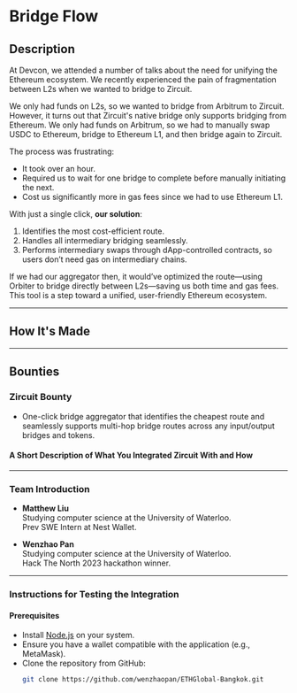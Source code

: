 # **Bridge Flow**

## **Description**
At Devcon, we attended a number of talks about the need for unifying the Ethereum ecosystem. We recently experienced the pain of fragmentation between L2s when we wanted to bridge to Zircuit. 

We only had funds on L2s, so we wanted to bridge from Arbitrum to Zircuit. However, it turns out that Zircuit's native bridge only supports bridging from Ethereum. We only had funds on Arbitrum, so we had to manually swap USDC to Ethereum, bridge to Ethereum L1, and then bridge again to Zircuit.

The process was frustrating:
- It took over an hour.
- Required us to wait for one bridge to complete before manually initiating the next.
- Cost us significantly more in gas fees since we had to use Ethereum L1.

With just a single click, **our solution**:
1. Identifies the most cost-efficient route.
2. Handles all intermediary bridging seamlessly.
3. Performs intermediary swaps through dApp-controlled contracts, so users don’t need gas on intermediary chains.

If we had our aggregator then, it would’ve optimized the route—using Orbiter to bridge directly between L2s—saving us both time and gas fees. This tool is a step toward a unified, user-friendly Ethereum ecosystem.

---

## **How It's Made**

---

## **Bounties**

### **Zircuit Bounty**
- One-click bridge aggregator that identifies the cheapest route and seamlessly supports multi-hop bridge routes across any input/output bridges and tokens.

#### **A Short Description of What You Integrated Zircuit With and How**

---

### **Team Introduction**
- **Matthew Liu**  
  Studying computer science at the University of Waterloo.  
  Prev SWE Intern at Nest Wallet.

- **Wenzhao Pan**  
  Studying computer science at the University of Waterloo.  
  Hack The North 2023 hackathon winner.

---

### **Instructions for Testing the Integration**

#### **Prerequisites**
- Install [Node.js](https://nodejs.org/) on your system.
- Ensure you have a wallet compatible with the application (e.g., MetaMask).
- Clone the repository from GitHub:
  ```bash
  git clone https://github.com/wenzhaopan/ETHGlobal-Bangkok.git
